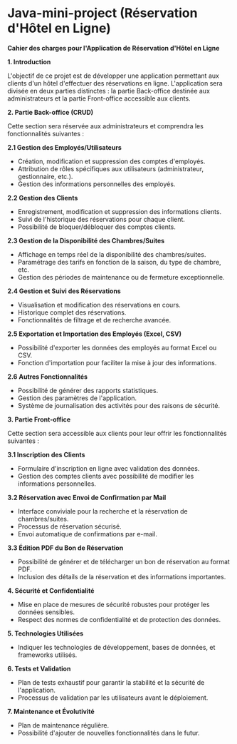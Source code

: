 # Java-mini-project (Réservation d'Hôtel en Ligne)

**Cahier des charges pour l'Application de Réservation d'Hôtel en Ligne**

**1. Introduction**

L'objectif de ce projet est de développer une application permettant aux clients d'un hôtel d'effectuer des réservations en ligne. L'application sera divisée en deux parties distinctes : la partie Back-office destinée aux administrateurs et la partie Front-office accessible aux clients.

**2. Partie Back-office (CRUD)**

Cette section sera réservée aux administrateurs et comprendra les fonctionnalités suivantes :

**2.1 Gestion des Employés/Utilisateurs**

- Création, modification et suppression des comptes d'employés.
- Attribution de rôles spécifiques aux utilisateurs (administrateur, gestionnaire, etc.).
- Gestion des informations personnelles des employés.

**2.2 Gestion des Clients**

- Enregistrement, modification et suppression des informations clients.
- Suivi de l'historique des réservations pour chaque client.
- Possibilité de bloquer/débloquer des comptes clients.

**2.3 Gestion de la Disponibilité des Chambres/Suites**

- Affichage en temps réel de la disponibilité des chambres/suites.
- Paramétrage des tarifs en fonction de la saison, du type de chambre, etc.
- Gestion des périodes de maintenance ou de fermeture exceptionnelle.

**2.4 Gestion et Suivi des Réservations**

- Visualisation et modification des réservations en cours.
- Historique complet des réservations.
- Fonctionnalités de filtrage et de recherche avancée.

**2.5 Exportation et Importation des Employés (Excel, CSV)**

- Possibilité d'exporter les données des employés au format Excel ou CSV.
- Fonction d'importation pour faciliter la mise à jour des informations.

**2.6 Autres Fonctionnalités**

- Possibilité de générer des rapports statistiques.
- Gestion des paramètres de l'application.
- Système de journalisation des activités pour des raisons de sécurité.

**3. Partie Front-office**

Cette section sera accessible aux clients pour leur offrir les fonctionnalités suivantes :

**3.1 Inscription des Clients**

- Formulaire d'inscription en ligne avec validation des données.
- Gestion des comptes clients avec possibilité de modifier les informations personnelles.

**3.2 Réservation avec Envoi de Confirmation par Mail**

- Interface conviviale pour la recherche et la réservation de chambres/suites.
- Processus de réservation sécurisé.
- Envoi automatique de confirmations par e-mail.

**3.3 Édition PDF du Bon de Réservation**

- Possibilité de générer et de télécharger un bon de réservation au format PDF.
- Inclusion des détails de la réservation et des informations importantes.

**4. Sécurité et Confidentialité**

- Mise en place de mesures de sécurité robustes pour protéger les données sensibles.
- Respect des normes de confidentialité et de protection des données.

**5. Technologies Utilisées**

- Indiquer les technologies de développement, bases de données, et frameworks utilisés.

**6. Tests et Validation**

- Plan de tests exhaustif pour garantir la stabilité et la sécurité de l'application.
- Processus de validation par les utilisateurs avant le déploiement.

**7. Maintenance et Évolutivité**

- Plan de maintenance régulière.
- Possibilité d'ajouter de nouvelles fonctionnalités dans le futur.
